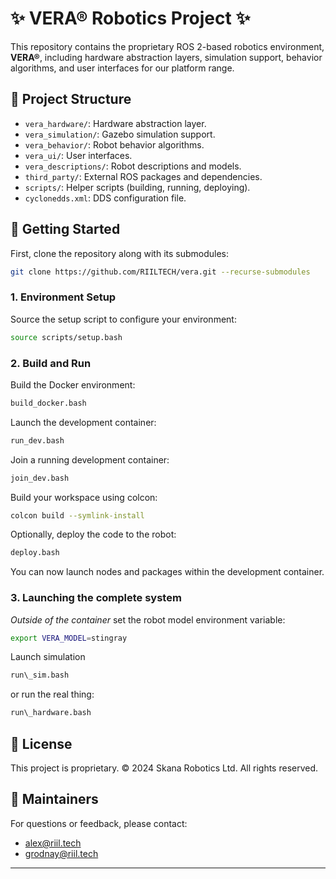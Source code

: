 # ✨ VERA® Robotics Project ✨

This repository contains the proprietary ROS 2-based robotics environment, **VERA®**, including hardware abstraction layers, simulation support, behavior algorithms, and user interfaces for our platform range.

## 📂 Project Structure

- `vera_hardware/`: Hardware abstraction layer.
- `vera_simulation/`: Gazebo simulation support.
- `vera_behavior/`: Robot behavior algorithms.
- `vera_ui/`: User interfaces.
- `vera_descriptions/`: Robot descriptions and models.
- `third_party/`: External ROS packages and dependencies.
- `scripts/`: Helper scripts (building, running, deploying).
- `cyclonedds.xml`: DDS configuration file.

## 🚀 Getting Started

First, clone the repository along with its submodules:

```bash
git clone https://github.com/RIILTECH/vera.git --recurse-submodules
```

### 1. Environment Setup

Source the setup script to configure your environment:

```bash
source scripts/setup.bash
```

### 2. Build and Run

Build the Docker environment:

```bash
build_docker.bash
```

Launch the development container:

```bash
run_dev.bash
```

Join a running development container:

```bash
join_dev.bash
```

Build your workspace using colcon:

```bash
colcon build --symlink-install
```

Optionally, deploy the code to the robot:

```bash
deploy.bash
```

You can now launch nodes and packages within the development container.

### 3. Launching the complete system

*Outside of the container* set the robot model environment variable:

```bash
export VERA_MODEL=stingray
```

Launch simulation

```bash
run\_sim.bash
```

or run the real thing:
```bash
run\_hardware.bash
```
## 📜 License

This project is proprietary. © 2024 Skana Robotics Ltd. All rights reserved.

## 👋 Maintainers

For questions or feedback, please contact:

- [alex@riil.tech](mailto\:alex@riil.tech)
- [grodnay@riil.tech](mailto\:grodnay@riil.tech)

---

